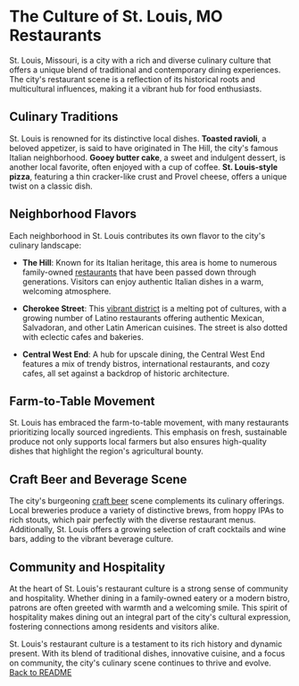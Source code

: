 # The Culture of St. Louis, MO Restaurants

St. Louis, Missouri, is a city with a rich and diverse culinary culture that offers a unique blend of traditional and contemporary dining experiences. The city's restaurant scene is a reflection of its historical roots and multicultural influences, making it a vibrant hub for food enthusiasts.

## Culinary Traditions

St. Louis is renowned for its distinctive local dishes. **Toasted ravioli**, a beloved appetizer, is said to have originated in The Hill, the city's famous Italian neighborhood. **Gooey butter cake**, a sweet and indulgent dessert, is another local favorite, often enjoyed with a cup of coffee. **St. Louis-style pizza**, featuring a thin cracker-like crust and Provel cheese, offers a unique twist on a classic dish.

## Neighborhood Flavors

Each neighborhood in St. Louis contributes its own flavor to the city's culinary landscape:

- **The Hill**: Known for its Italian heritage, this area is home to numerous family-owned [restaurants](BestItalianTheHill.md) that have been passed down through generations. Visitors can enjoy authentic Italian dishes in a warm, welcoming atmosphere.

- **Cherokee Street**: This [vibrant district](CherokeeDistrict.md) is a melting pot of cultures, with a growing number of Latino restaurants offering authentic Mexican, Salvadoran, and other Latin American cuisines. The street is also dotted with eclectic cafes and bakeries.

- **Central West End**: A hub for upscale dining, the Central West End features a mix of trendy bistros, international restaurants, and cozy cafes, all set against a backdrop of historic architecture.

## Farm-to-Table Movement

St. Louis has embraced the farm-to-table movement, with many restaurants prioritizing locally sourced ingredients. This emphasis on fresh, sustainable produce not only supports local farmers but also ensures high-quality dishes that highlight the region's agricultural bounty.

## Craft Beer and Beverage Scene

The city's burgeoning [craft beer](CraftBeer.md) scene complements its culinary offerings. Local breweries produce a variety of distinctive brews, from hoppy IPAs to rich stouts, which pair perfectly with the diverse restaurant menus. Additionally, St. Louis offers a growing selection of craft cocktails and wine bars, adding to the vibrant beverage culture.

## Community and Hospitality

At the heart of St. Louis's restaurant culture is a strong sense of community and hospitality. Whether dining in a family-owned eatery or a modern bistro, patrons are often greeted with warmth and a welcoming smile. This spirit of hospitality makes dining out an integral part of the city's cultural expression, fostering connections among residents and visitors alike.

St. Louis's restaurant culture is a testament to its rich history and dynamic present. With its blend of traditional dishes, innovative cuisine, and a focus on community, the city's culinary scene continues to thrive and evolve.
[Back to README](README.md)

